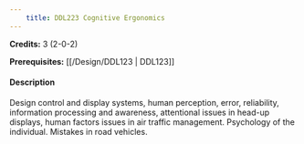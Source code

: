 ```yaml
---
    title: DDL223 Cognitive Ergonomics
---
```

**Credits:** 3 (2-0-2)



**Prerequisites:** [[/Design/DDL123 | DDL123]]

#### Description 
Design control and display systems, human perception, error, reliability, information processing and awareness, attentional issues in head-up displays, human factors issues in air traffic management. Psychology of the individual. Mistakes in road vehicles.
